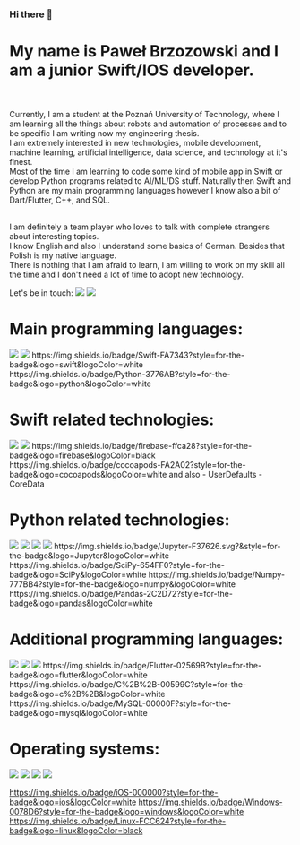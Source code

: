 ### Hi there 👋

# My name is Paweł Brzozowski and I am a junior Swift/IOS developer. </br> <br>
Currently, I am a student at the Poznań University of Technology, where I am learning all the things about robots and automation of processes and to be specific I am writing now my engineering thesis. </br>
I am extremely interested in new technologies, mobile development, machine learning, artificial intelligence, data science, and technology at it's finest. </br>
Most of the time I am learning to code some kind of mobile app in Swift or develop Python programs related to AI/ML/DS stuff.
Naturally then Swift and Python are my main programming languages however I know also a bit of Dart/Flutter, C++, and SQL. </br> </br>

I am definitely a team player who loves to talk with complete strangers about interesting topics. </br>
I know English and also I understand some basics of German. Besides that Polish is my native language. </br>
There is nothing that I am afraid to learn, I am willing to work on my skill all the time and I don't need a lot of time to adopt new technology. </br>

Let's be in touch:
<img src="{https://img.shields.io/badge/Gmail-D14836?style=for-the-badge&logo=gmail&logoColor=white}" />
<img src="{https://img.shields.io/badge/LinkedIn-0077B5?style=for-the-badge&logo=linkedin&logoColor=white}" />


# Main programming languages:
<img src="{BadgeURLHere}" />
<img src="{BadgeURLHere}" />
https://img.shields.io/badge/Swift-FA7343?style=for-the-badge&logo=swift&logoColor=white </br>
https://img.shields.io/badge/Python-3776AB?style=for-the-badge&logo=python&logoColor=white </br>

# Swift related technologies:
<img src="{BadgeURLHere}" />
<img src="{BadgeURLHere}" />
https://img.shields.io/badge/firebase-ffca28?style=for-the-badge&logo=firebase&logoColor=black  
https://img.shields.io/badge/cocoapods-FA2A02?style=for-the-badge&logo=cocoapods&logoColor=white
and also
- UserDefaults
- CoreData

# Python related technologies:
<img src="{BadgeURLHere}" />
<img src="{BadgeURLHere}" />
<img src="{BadgeURLHere}" />
<img src="{BadgeURLHere}" />
https://img.shields.io/badge/Jupyter-F37626.svg?&style=for-the-badge&logo=Jupyter&logoColor=white
https://img.shields.io/badge/SciPy-654FF0?style=for-the-badge&logo=SciPy&logoColor=white
https://img.shields.io/badge/Numpy-777BB4?style=for-the-badge&logo=numpy&logoColor=white
https://img.shields.io/badge/Pandas-2C2D72?style=for-the-badge&logo=pandas&logoColor=white

# Additional programming languages:
<img src="{BadgeURLHere}" />
<img src="{BadgeURLHere}" />
<img src="{BadgeURLHere}" />
https://img.shields.io/badge/Flutter-02569B?style=for-the-badge&logo=flutter&logoColor=white </br>
https://img.shields.io/badge/C%2B%2B-00599C?style=for-the-badge&logo=c%2B%2B&logoColor=white </br>
https://img.shields.io/badge/MySQL-00000F?style=for-the-badge&logo=mysql&logoColor=white </br>

# Operating systems:
<img src="{https://img.shields.io/badge/mac%20os-000000?style=for-the-badge&logo=apple&logoColor=white}" />
<img src="{BadgeURLHere}" />
<img src="{BadgeURLHere}" />
<img src="{BadgeURLHere}" />
 
https://img.shields.io/badge/iOS-000000?style=for-the-badge&logo=ios&logoColor=white
https://img.shields.io/badge/Windows-0078D6?style=for-the-badge&logo=windows&logoColor=white
https://img.shields.io/badge/Linux-FCC624?style=for-the-badge&logo=linux&logoColor=black

